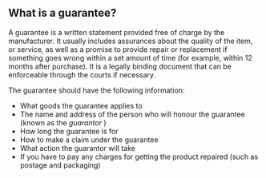 ##  What is a guarantee?

A guarantee is a written statement provided free of charge by the
manufacturer. It usually includes assurances about the quality of the item, or
service, as well as a promise to provide repair or replacement if something
goes wrong within a set amount of time (for example, within 12 months after
purchase). It is a legally binding document that can be enforceable through
the courts if necessary.

The guarantee should have the following information:

  * What goods the guarantee applies to 
  * The name and address of the person who will honour the guarantee (known as the _guarantor_ ) 
  * How long the guarantee is for 
  * How to make a claim under the guarantee 
  * What action the guarantor will take 
  * If you have to pay any charges for getting the product repaired (such as postage and packaging) 
